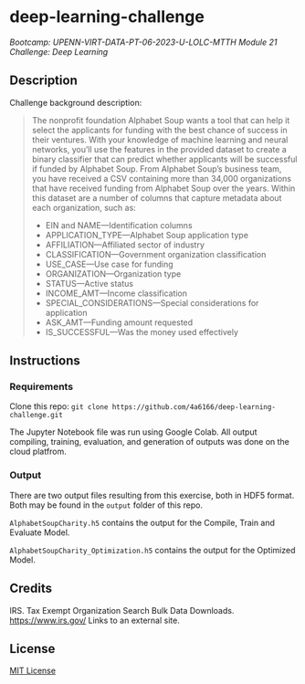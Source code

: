 # deep-learning-challenge
_Bootcamp: UPENN-VIRT-DATA-PT-06-2023-U-LOLC-MTTH Module 21 Challenge: Deep Learning_

## Description
Challenge background description:
> The nonprofit foundation Alphabet Soup wants a tool that can help it select the applicants for funding with the best chance of success in their ventures. With your knowledge of machine learning and neural networks, you’ll use the features in the provided dataset to create a binary classifier that can predict whether applicants will be successful if funded by Alphabet Soup.
> From Alphabet Soup’s business team, you have received a CSV containing more than 34,000 organizations that have received funding from Alphabet Soup over the years. Within this dataset are a number of columns that capture metadata about each organization, such as:
> - EIN and NAME—Identification columns
> - APPLICATION_TYPE—Alphabet Soup application type
> - AFFILIATION—Affiliated sector of industry
> - CLASSIFICATION—Government organization classification
> - USE_CASE—Use case for funding
> - ORGANIZATION—Organization type
> - STATUS—Active status
> - INCOME_AMT—Income classification
> - SPECIAL_CONSIDERATIONS—Special considerations for application
> - ASK_AMT—Funding amount requested
> - IS_SUCCESSFUL—Was the money used effectively

## Instructions
### Requirements
Clone this repo: `git clone https://github.com/4a6166/deep-learning-challenge.git`

The Jupyter Notebook file was run using Google Colab.
All output compiling, training, evaluation, and generation of outputs was done on the cloud platfrom.

### Output
There are two output files resulting from this exercise, both in HDF5 format.
Both may be found in the `output` folder of this repo.

`AlphabetSoupCharity.h5` contains the output for the Compile, Train and Evaluate Model.

`AlphabetSoupCharity_Optimization.h5` contains the output for the Optimized Model.

## Credits
IRS. Tax Exempt Organization Search Bulk Data Downloads. https://www.irs.gov/ Links to an external site.

## License
[MIT License](LICENSE)
